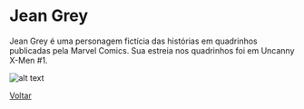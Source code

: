 # Jean Grey

Jean Grey é uma personagem fictícia das histórias em quadrinhos publicadas pela Marvel Comics. Sua estreia nos quadrinhos foi em Uncanny X-Men #1.


![alt text](https://static.wikia.nocookie.net/xmen-comics/images/b/bd/X-Men_Vol_5_1_Artgerm_Virgin_Variant.jpg/revision/latest?cb=20191110000838&path-prefix=pt-br)

[Voltar](../README.md)